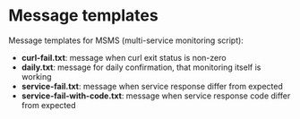 # Message templates

Message templates for MSMS (multi-service monitoring script):
- **curl-fail.txt**: message when curl exit status is non-zero
- **daily.txt**: message for daily confirmation, that monitoring itself is working
- **service-fail.txt**: message when service response differ from expected
- **service-fail-with-code.txt**: message when service response code differ from expected
